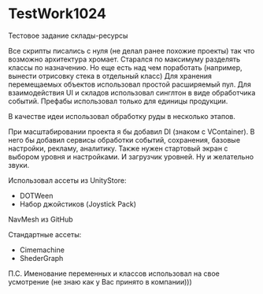 # TestWork1024
 Тестовое задание склады-ресурсы
 
Все скрипты писались с нуля (не делал ранее похожие проекты) так что возможно архитектура хромает. Старался по максимуму разделять классы по назначению. Но еще есть над чем поработать (например, вынести отрисовку стека в отдельный класс) Для хранения перемещаемых объектов использовал простой расширяемый пул. Для взаимодействия UI и складов использовал синглтон в виде обработчика событий. Префабы использовал только для единицы продукции.

В качестве идеи использовал обработку руды в несколько этапов.

При масштабировании проекта я бы добавил DI (знаком с VContainer). В него бы добавил сервисы обработки событий, сохранения, базовые настройки, рекламу, аналитику. Также нужен стартовый экран с выбором уровня и настройками. И загрузчик уровней. Ну и желательно звуки.

Использовал ассеты из UnityStore:
-	DOTWeen
-	Набор джойстиков (Joystick Pack)

NavMesh из GitHub

Стандартные ассеты:
-	Cimemachine
-	ShederGraph

П.С. Именование переменных и классов использовал на свое усмотрение (не знаю как у Вас принято в компании)))
